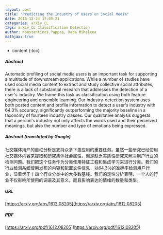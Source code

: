 ```yaml
---
layout: post
title: "Predicting the Industry of Users on Social Media"
date: 2016-12-24 17:09:21
categories: arXiv_CL
tags: arXiv_CL Classification Detection
author: Konstantinos Pappas, Rada Mihalcea
mathjax: true
---
```


* content
{:toc}

##### Abstract
Automatic profiling of social media users is an important task for supporting a multitude of downstream applications. While a number of studies have used social media content to extract and study collective social attributes, there is a lack of substantial research that addresses the detection of a user's industry. We frame this task as classification using both feature engineering and ensemble learning. Our industry-detection system uses both posted content and profile information to detect a user's industry with 64.3% accuracy, significantly outperforming the majority baseline in a taxonomy of fourteen industry classes. Our qualitative analysis suggests that a person's industry not only affects the words used and their perceived meanings, but also the number and type of emotions being expressed.

##### Abstract (translated by Google)
社交媒体用户的自动分析是支持众多下游应用的重要任务。虽然一些研究已经使用社交媒体内容来提取和研究集体社会属性，但是缺乏实质性研究来解决用户行业的检测问题。我们把这个任务作为分类使用特征工程和集成学习来进行分类。我们的行业检测系统使用发布的内容和配置文件信息，以64.3％的准确率检测用户行业，显着优于十四个行业分类中的大多数基线。我们的定性分析表明，一个人的行业不仅影响所使用的词语及其意义，而且影响表达的情绪的数量和类型。

##### URL
[https://arxiv.org/abs/1612.08205](https://arxiv.org/abs/1612.08205)

##### PDF
[https://arxiv.org/pdf/1612.08205](https://arxiv.org/pdf/1612.08205)

